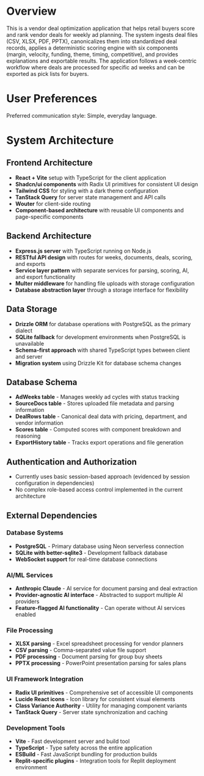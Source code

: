# Overview

This is a vendor deal optimization application that helps retail buyers score and rank vendor deals for weekly ad planning. The system ingests deal files (CSV, XLSX, PDF, PPTX), canonicalizes them into standardized deal records, applies a deterministic scoring engine with six components (margin, velocity, funding, theme, timing, competitive), and provides explanations and exportable results. The application follows a week-centric workflow where deals are processed for specific ad weeks and can be exported as pick lists for buyers.

# User Preferences

Preferred communication style: Simple, everyday language.

# System Architecture

## Frontend Architecture
- **React + Vite** setup with TypeScript for the client application
- **Shadcn/ui components** with Radix UI primitives for consistent UI design
- **Tailwind CSS** for styling with a dark theme configuration
- **TanStack Query** for server state management and API calls
- **Wouter** for client-side routing
- **Component-based architecture** with reusable UI components and page-specific components

## Backend Architecture
- **Express.js server** with TypeScript running on Node.js
- **RESTful API design** with routes for weeks, documents, deals, scoring, and exports
- **Service layer pattern** with separate services for parsing, scoring, AI, and export functionality
- **Multer middleware** for handling file uploads with storage configuration
- **Database abstraction layer** through a storage interface for flexibility

## Data Storage
- **Drizzle ORM** for database operations with PostgreSQL as the primary dialect
- **SQLite fallback** for development environments when PostgreSQL is unavailable
- **Schema-first approach** with shared TypeScript types between client and server
- **Migration system** using Drizzle Kit for database schema changes

## Database Schema
- **AdWeeks table** - Manages weekly ad cycles with status tracking
- **SourceDocs table** - Stores uploaded file metadata and parsing information
- **DealRows table** - Canonical deal data with pricing, department, and vendor information
- **Scores table** - Computed scores with component breakdown and reasoning
- **ExportHistory table** - Tracks export operations and file generation

## Authentication and Authorization
- Currently uses basic session-based approach (evidenced by session configuration in dependencies)
- No complex role-based access control implemented in the current architecture

## External Dependencies

### Database Systems
- **PostgreSQL** - Primary database using Neon serverless connection
- **SQLite with better-sqlite3** - Development fallback database
- **WebSocket support** for real-time database connections

### AI/ML Services
- **Anthropic Claude** - AI service for document parsing and deal extraction
- **Provider-agnostic AI interface** - Abstracted to support multiple AI providers
- **Feature-flagged AI functionality** - Can operate without AI services enabled

### File Processing
- **XLSX parsing** - Excel spreadsheet processing for vendor planners
- **CSV parsing** - Comma-separated value file support
- **PDF processing** - Document parsing for group buy sheets
- **PPTX processing** - PowerPoint presentation parsing for sales plans

### UI Framework Integration
- **Radix UI primitives** - Comprehensive set of accessible UI components
- **Lucide React icons** - Icon library for consistent visual elements
- **Class Variance Authority** - Utility for managing component variants
- **TanStack Query** - Server state synchronization and caching

### Development Tools
- **Vite** - Fast development server and build tool
- **TypeScript** - Type safety across the entire application
- **ESBuild** - Fast JavaScript bundling for production builds
- **Replit-specific plugins** - Integration tools for Replit deployment environment
